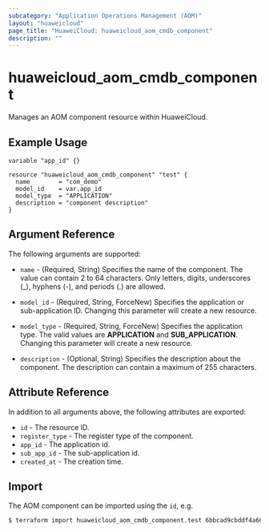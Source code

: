 ```yaml
---
subcategory: "Application Operations Management (AOM)"
layout: "huaweicloud"
page_title: "HuaweiCloud: huaweicloud_aom_cmdb_component"
description: ""
---
```


# huaweicloud_aom_cmdb_component

Manages an AOM component resource within HuaweiCloud.

## Example Usage

```hcl
variable "app_id" {}

resource "huaweicloud_aom_cmdb_component" "test" {
  name        = "com_demo"
  model_id    = var.app_id
  model_type  = "APPLICATION"
  description = "component description"
}
```

## Argument Reference

The following arguments are supported:

* `name` - (Required, String) Specifies the name of the component. The value can contain 2 to 64 characters.
  Only letters, digits, underscores (_), hyphens (-), and periods (.) are allowed.

* `model_id` - (Required, String, ForceNew) Specifies the application or sub-application ID.
  Changing this parameter will create a new resource.

* `model_type` - (Required, String, ForceNew) Specifies the application type. The valid values are **APPLICATION** and **SUB_APPLICATION**.
  Changing this parameter will create a new resource.

* `description` - (Optional, String) Specifies the description about the component.
  The description can contain a maximum of 255 characters.

## Attribute Reference

In addition to all arguments above, the following attributes are exported:

* `id` - The resource ID.
* `register_type` - The register type of the component.
* `app_id` - The application id.
* `sub_app_id` - The sub-application id.
* `created_at` - The creation time.

## Import

The AOM component can be imported using the `id`, e.g.

```bash
$ terraform import huaweicloud_aom_cmdb_component.test 6bbcad9cbddf4a60abaf5358a9339c98
```

